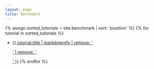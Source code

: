 ```yaml
---
layout: page
title: Benchmark
---
```


{% assign sorted_tutorials = site.benchmark | sort: 'position' %}
{% for tutorial in sorted_tutorials %}
- <a href="{{ site.url }}{{ site.baseurl }}{{ tutorial.url }}">{{ tutorial.title | markdownify | remove: '<p>' | remove: '</p>' }}</a>
{% endfor %}
